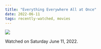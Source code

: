 ```yaml
---
title: "Everything Everywhere All at Once"
date: 2022-06-11
tags: recently-watched, movies
---
```


 <p><img src="https://a.ltrbxd.com/resized/film-poster/4/7/4/4/7/4/474474-everything-everywhere-all-at-once-0-600-0-900-crop.jpg?v=281f1a041e"/></p> <p>Watched on Saturday June 11, 2022.</p>